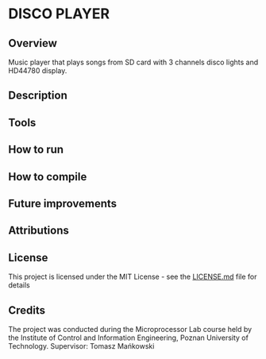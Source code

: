 # DISCO PLAYER

## Overview
Music player that plays songs from SD card with 3 channels disco lights and HD44780 display. 
## Description 
## Tools 
## How to run 
## How to compile 
## Future improvements 
## Attributions
## License
This project is licensed under the MIT License - see the [LICENSE.md](LICENSE.md) file for details
## Credits
The project was conducted during the Microprocessor Lab course held by the Institute of Control and Information Engineering, Poznan University of Technology.
Supervisor: Tomasz Mańkowski
